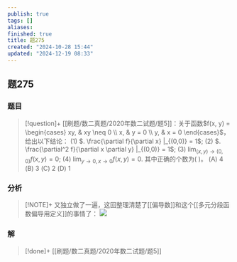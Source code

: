 ```yaml
---
publish: true
tags: []
aliases: 
finished: true
title: 题275
created: "2024-10-28 15:44"
updated: "2024-12-19 08:33"
---
```

## 题275
### 题目
> [!question]+
> [[刷题/数二真题/2020年数二试题/题5]]：关于函数$f(x, y) = \begin{cases} xy, & xy \neq 0 \\ x, & y = 0 \\ y, & x = 0 \end{cases}$，给出以下结论：
> (1) $. \frac{\partial f}{\partial x} |_{(0,0)} = 1$; 
> (2) $. \frac{\partial^2 f}{\partial x \partial y} |_{(0,0)} = 1$; 
> (3) $\mathop{\lim}_{(x, y) \to (0,0)} f(x, y) = 0$; 
> (4) $\mathop{\lim}_{y \to 0, x \to 0} f(x, y) = 0$.
> 其中正确的个数为( )。
> (A) 4 
> (B) 3 
> (C) 2 
> (D) 1
### 分析
> [!NOTE]+
> 又独立做了一遍，这回整理清楚了[[偏导数]]和这个[[多元分段函数偏导用定义]]的事情了：
> ![](https://img.hwenyi.tech/202412191630234.webp)
### 解
> [!done]+
> [[刷题/数二真题/2020年数二试题/题5]]